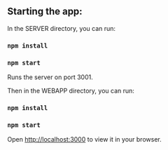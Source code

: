 ## Starting the app:

In the SERVER directory, you can run:

### `npm install`
### `npm start`

Runs the server on port 3001.

Then in the WEBAPP directory, you can run:

### `npm install`
### `npm start`
Open [http://localhost:3000](http://localhost:3000) to view it in your browser.
